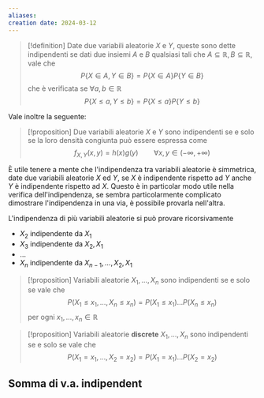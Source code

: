```yaml
---
aliases: 
creation date: 2024-03-12
---
```


>[!definition]
>Date due variabili aleatorie $X$ e $Y$, queste sono dette indipendenti se dati due insiemi $A$ e $B$ qualsiasi tali che $A \subseteq \mathbb{R}, B \subseteq \mathbb{R}$, vale che
>$$ P\{ X \in A, Y \in B \} = P\{ X \in A \} P\{ Y \in B \} $$
>che è verificata se $\forall a,b \in \mathbb{R}$
>$$P\{ X \leq a, Y \leq b \} = P\{ X \leq a \} P\{ Y \leq b \}$$

Vale inoltre la seguente:

> [!proposition]
> Due variabili aleatorie $X$ e $Y$ sono indipendenti se e solo se la loro densità congiunta può essere espressa come
> $$ f_{X,Y}(x,y) = h(x)g(y)\qquad \forall x,y \in (-\infty, +\infty) $$

È utile tenere a mente che l'indipendenza tra variabili aleatorie è simmetrica, date due variabili aleatorie $X$ ed $Y$, se $X$ è indipendente rispetto ad $Y$ anche $Y$ è indipendente rispetto ad $X$.
Questo è in particolar modo utile nella verifica dell'indipendenza, se sembra particolarmente complicato dimostrare l'indipendenza in una via, è possibile provarla nell'altra.

L'indipendenza di più variabili aleatorie si può provare ricorsivamente
- $X_{2}$ indipendente da $X_{1}$
- $X_{3}$ indipendente da $X_{2},X_{1}$
- $\dots$ 
- $X_{n}$ indipendente da $X_{n-1},\dots,X_{2},X_{1}$


>[!proposition]
>Variabili aleatorie $X_{1},\dots,X_{n}$ sono indipendenti se e solo se vale che
>$$P(X_{1} \leq x_{1}, \dots, X_{n} \leq x_n)=P(X_{1} \leq x_{1})\dots P(X_{n} \leq x_{n})$$
>per ogni $x_{1},\dots,x_{n} \in \mathbb{R}$

>[!proposition]
>Variabili aleatorie **discrete** $X_{1},\dots,X_{n}$ sono indipendenti se e solo se vale che
>$$ P(X_{1} = x_{1}, \dots,X_{2}= x_{2})=P(X_{1}=x_{1})\dots P(X_{2}=x_{2}) $$

## Somma di v.a. indipendent